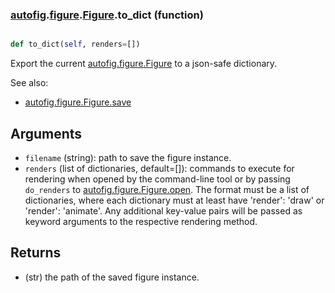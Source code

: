 ### [autofig](autofig.md).[figure](autofig.figure.md).[Figure](autofig.figure.Figure.md).to_dict (function)


```py

def to_dict(self, renders=[])

```



Export the current [autofig.figure.Figure](autofig.figure.Figure.md) to a json-safe dictionary.

See also:
* [autofig.figure.Figure.save](autofig.figure.Figure.save.md)

Arguments
-----------
* `filename` (string): path to save the figure instance.
* `renders` (list of dictionaries, default=[]): commands to execute
    for rendering when opened by the command-line tool or by passing
    `do_renders` to [autofig.figure.Figure.open](autofig.figure.Figure.open.md).  The format must
    be a list of dictionaries, where each dictionary must at least have
    'render': 'draw' or 'render': 'animate'.  Any additional key-value
    pairs will be passed as keyword arguments to the respective
    rendering method.


Returns
-----------
* (str) the path of the saved figure instance.

